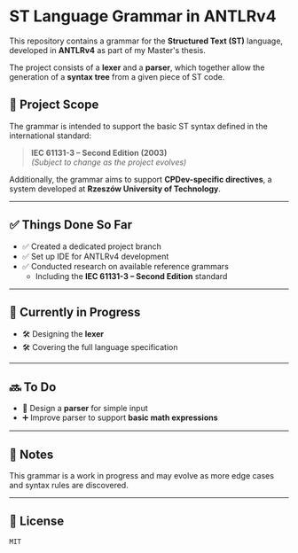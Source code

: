 # ST Language Grammar in ANTLRv4

This repository contains a grammar for the **Structured Text (ST)** language, developed in **ANTLRv4** as part of my Master's thesis.

The project consists of a **lexer** and a **parser**, which together allow the generation of a **syntax tree** from a given piece of ST code.

## 📘 Project Scope

The grammar is intended to support the basic ST syntax defined in the international standard:

> **IEC 61131-3 – Second Edition (2003)**  
> *(Subject to change as the project evolves)*

Additionally, the grammar aims to support **CPDev-specific directives**, a system developed at **Rzeszów University of Technology**.

---

## ✅ Things Done So Far

- ✅ Created a dedicated project branch  
- ✅ Set up IDE for ANTLRv4 development  
- ✅ Conducted research on available reference grammars  
  - Including the **IEC 61131-3 – Second Edition** standard

---

## 🚧 Currently in Progress

- 🛠 Designing the **lexer**
- 🛠 Covering the full language specification

---

## 🔜 To Do

- 🧩 Design a **parser** for simple input
- ➕ Improve parser to support **basic math expressions**

---

## 📎 Notes

This grammar is a work in progress and may evolve as more edge cases and syntax rules are discovered.  

---

## 📄 License
    MIT